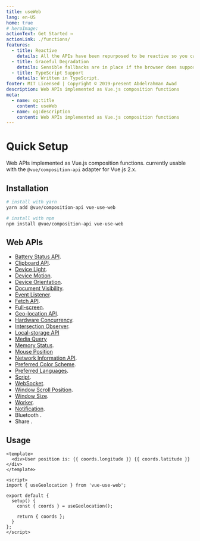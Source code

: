 ```yaml
---
title: useWeb
lang: en-US
home: true
# heroImage:
actionText: Get Started →
actionLink: ./functions/
features:
  - title: Reactive
    details: All the APIs have been repurposed to be reactive so you can use them directly in your components.
  - title: Graceful Degradation
    details: Sensible fallbacks are in place if the browser does support an API or the user doesn't give the permission.
  - title: TypeScript Support
    details: Written in TypeScript.
footer: MIT Licensed | Copyright © 2019-present Abdelrahman Awad
description: Web APIs implemented as Vue.js composition functions
meta:
  - name: og:title
    content: useWeb
  - name: og:description
    content: Web APIs implemented as Vue.js composition functions
---
```


# Quick Setup

Web APIs implemented as Vue.js composition functions. currently usable with the `@vue/composition-api` adapter for Vue.js 2.x.

## Installation

```bash
# install with yarn
yarn add @vue/composition-api vue-use-web

# install with npm
npm install @vue/composition-api vue-use-web
```

## Web APIs

- [Battery Status API](./functions/battery.md).
- [Clipboard API](./functions/clipboard.md).
- [Device Light](./functions/device-light.md).
- [Device Motion](./functions/device-motion.md).
- [Device Orientation](./functions/device-orientation.md).
- [Document Visibility](./functions/document-visibility.md).
- [Event Listener](./functions/event-listener).
- [Fetch API](./functions/fetch.md).
- [Full-screen](./functions/fullscreen.md).
- [Geo-location API](./functions/geolocation.md).
- [Hardware Concurrency](./functions/hardware-concurrency.md).
- [Intersection Observer](./functions/intersection-observer.md).
- [Local-storage API](./functions/local-storage.md)
- [Media Query](./functions/media-query.md)
- [Memory Status](./functions/memory-status.md).
- [Mouse Position](./functions/mouse-position.md)
- [Network Information API](./functions/network.md).
- [Preferred Color Scheme](./functions/preferred-color-scheme.md).
- [Preferred Languages](./functions/preferred-languages.md).
- [Script](./functions/script.md).
- [WebSocket](./functions/websocket.md).
- [Window Scroll Position](./functions/scroll-position.md).
- [Window Size](./functions/window-size.md).
- [Worker](./functions/worker.md).
- [Notification](./functions/worker.md).
- Bluetooth <Badge text="WIP" type="warn" />.
- Share <Badge text="WIP" type="warn" />.

## Usage

```vue
<template>
  <div>User position is: {{ coords.longitude }} {{ coords.latitude }}</div>
</template>

<script>
import { useGeolocation } from 'vue-use-web';

export default {
  setup() {
    const { coords } = useGeolocation();

    return { coords };
  }
};
</script>
```

<!-- TODO: Insert geolocation example -->
